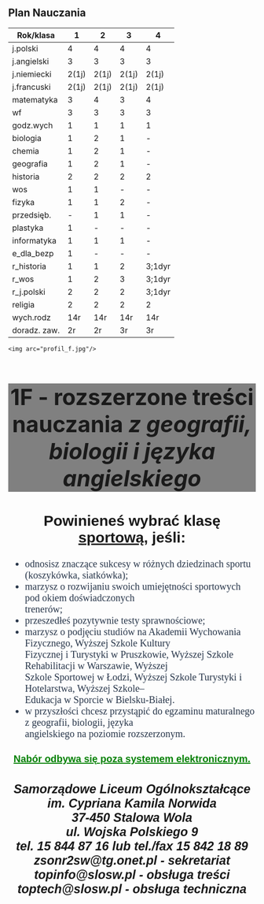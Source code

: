 <html lang="pl">
<head>
	<meta charset="utf-8"/>
	<title>1F</title>
	<meta name="description" content="Strona o mojej szkole"/>
	<meta name="keywords" content="SLO, moja szkoła"/>
	<meta http-equiv="X-UA-Compatible" content="IE=edge,chrome=1"/>
	<style>	
h1 {
background-color:grey;
}
h1:hover {
color:black;
}
#tekst {
font-family:sans-serif;
text-align:center;
}
#nagłówek{
text-align:center;
font-size:45px;
}
#y{
font-family:fantasy;
color:rgb(41,55,75);
text-align:left;
font-size:20px;
}
#z{
color:green;
font-size:20px;
}
#x {
font-size:30px;
}
#s {
font-size:25px;
}
</style>
</head>
<body>
	<h2>Plan Nauczania</h2>
<table id="tabela">
<thead>
<tr>
<th>Rok/klasa</th>
<th>1</th>
<th>2</th>
<th>3</th>
<th>4</th>
</tr>
</thead>
<tbody>
<tr>
<td>j.polski </td>
<td>4</td>
<td>4</td>
<td>4</td>
<td>4</td>
</tr>
<tr>
<td>j.angielski</td>
<td>3</td>
<td>3</td>
<td>3</td>
<td>3</td>
</tr>
<tr>
<td>j.niemiecki</td>
<td>2(1j)</td>
<td>2(1j)</td>
<td>2(1j)</td>
<td>2(1j)</td>
</tr>
<tr>
<td>j.francuski</td>
<td>2(1j)</td>
<td>2(1j)</td>
<td>2(1j)</td>
<td>2(1j)</td>
</tr>
<tr>
<td>matematyka</td>
<td>3</td>
<td>4</td>
<td>3</td>
<td>4</td>
</tr>
<tr>
<td>wf</td>
<td>3</td>
<td>3</td>
<td>3</td>
<td>3</td>
</tr>
<tr>
<td>godz.wych</td>
<td>1</td>
<td>1</td>
<td>1</td>
<td>1</td>
</tr>
<tr>
<td>biologia</td>
<td>1</td>
<td>2</td>
<td>1</td>
<td>-</td>
</tr>
<tr>
<td>chemia</td>
<td>1</td>
<td>2</td>
<td>1</td>
<td>-</td>
</tr>
<tr>
<td>geografia</td>
<td>1</td>
<td>2</td>
<td>1</td>
<td>-</td>
</tr>
<tr>
<td>historia</td>
<td>2</td>
<td>2</td>
<td>2</td>
<td>2</td>
</tr>
<tr>
<td>wos</td>
<td>1</td>
<td>1</td>
<td>-</td>
<td>-</td>
</tr>
<tr>
<td>fizyka</td>
<td>1</td>
<td>1</td>
<td>2</td>
<td>-</td>
</tr>
<tr>
<td>przedsięb.</td>
<td>-</td>
<td>1</td>
<td>1</td>
<td>-</td>
</tr>
<tr>
<td>plastyka </td>
<td>1</td>
<td>-</td>
<td>-</td>
<td>-</td>
</tr>
<tr>
<td>informatyka </td>
<td>1</td>
<td>1</td>
<td>1</td>
<td>-</td>
</tr>
<tr>
<td>e_dla_bezp </td>
<td>1</td>
<td>-</td>
<td>-</td>
<td>-</td>
</tr>
<tr>
<td>r_historia </td>
<td>1</td>
<td>1</td>
<td>2</td>
<td>3;1dyr </td>
</tr>
<tr>
<td>r_wos </td>
<td>1</td>
<td>2</td>
<td>3</td>
<td>3;1dyr</td>
</tr>
<tr>
<td>r_j.polski</td>
<td>2</td>
<td>2</td>
<td>2</td>
<td>3;1dyr </td>
</tr>
<tr>
<td>religia </td>
<td>2</td>
<td>2</td>
<td>2</td>
<td>2</td>
</tr>
<tr>
<td>wych.rodz</td>
<td>14r</td>
<td>14r</td>
<td>14r</td>
<td>14r</td>
</tr>
<tr>
<td>doradz. zaw. </td>
<td>2r</td>
<td>2r</td>
<td>3r</td>
<td>3r</td>
</tr>

</tbody>
</table>
	
	<img arc="profil_f.jpg"/>
<h1 id="nagłówek"><strong>1F</strong> - rozszerzone treści nauczania<strong><em>  z geografii, biologii i języka angielskiego</em></strong></h1>
<div id="tekst">
<h2 id="x"><strong>Powinieneś wybrać klasę <u>sportową,</u> jeśli: </strong> </br></h2>
<ul id="y">
<li>	odnosisz znaczące sukcesy w różnych dziedzinach sportu (koszykówka, siatkówka);</br></li>
<li> marzysz o rozwijaniu swoich umiejętności sportowych pod okiem doświadczonych</br>
trenerów;</br></li>
<li>przeszedłeś pozytywnie testy sprawnościowe;</br></li>
<li> marzysz o podjęciu studiów na Akademii Wychowania Fizycznego, Wyższej Szkole Kultury</br>
Fizycznej i Turystyki w Pruszkowie, Wyższej Szkole Rehabilitacji w Warszawie, Wyższej</br>
Szkole Sportowej w Łodzi, Wyższej Szkole Turystyki i Hotelarstwa, Wyższej Szkole–</br>
Edukacja w Sporcie w Bielsku-Białej.</br></li>
<li> w przyszłości chcesz przystąpić do egzaminu maturalnego z geografii, biologii, języka</br>
angielskiego na poziomie rozszerzonym.</li>
</ul>
<h4 id="z"><u>Nabór odbywa się poza systemem elektronicznym.</u></h4>
<h5 id="s">Samorządowe Liceum Ogólnokształcące im. Cypriana Kamila Norwida</br>
37-450 Stalowa Wola</br>
ul. Wojska Polskiego 9</br>
tel. 15 844 87 16 lub tel./fax 15 842 18 89</br>
zsonr2sw@tg.onet.pl - sekretariat</br>
topinfo@slosw.pl - obsługa treści</br>
toptech@slosw.pl - obsługa techniczna</h5>
</div>
</body>
</html>
